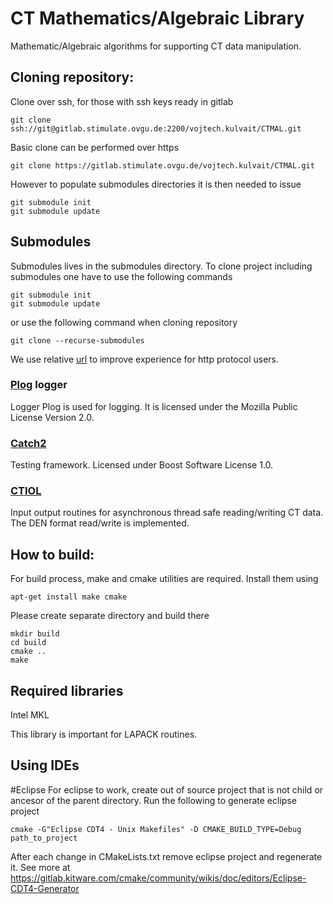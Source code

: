# CT Mathematics/Algebraic Library

Mathematic/Algebraic algorithms for supporting CT data manipulation.

## Cloning repository:

Clone over ssh, for those with ssh keys ready in gitlab
```
git clone ssh://git@gitlab.stimulate.ovgu.de:2200/vojtech.kulvait/CTMAL.git
```
Basic clone can be performed over https
```
git clone https://gitlab.stimulate.ovgu.de/vojtech.kulvait/CTMAL.git
```
However to populate submodules directories it is then needed to issue
```
git submodule init
git submodule update
```

## Submodules

Submodules lives in the submodules directory. To clone project including submodules one have to use the following commands

```
git submodule init
git submodule update
```
or use the following command when cloning repository

```
git clone --recurse-submodules
```
We use relative [url](https://www.gniibe.org/memo/software/git/using-submodule.html) to improve experience for http protocol users.

### [Plog](https://github.com/SergiusTheBest/plog) logger

Logger Plog is used for logging. It is licensed under the Mozilla Public License Version 2.0.

### [Catch2](https://github.com/catchorg/Catch2)

Testing framework. Licensed under Boost Software License 1.0.

### [CTIOL](https://gitlab.stimulate.ovgu.de/vojtech.kulvait/CTIOL)

Input output routines for asynchronous thread safe reading/writing CT data. The DEN format read/write is implemented.



## How to build:
For build process, make and cmake utilities are required. Install them using
```
apt-get install make cmake
```


Please create separate directory and build there
```
mkdir build
cd build
cmake ..
make
```

## Required libraries
Intel MKL

This library is important for LAPACK routines.

## Using IDEs

#Eclipse
For eclipse to work, create out of source project that is not child or ancesor of the parent directory.
Run the following to generate eclipse project
```
cmake -G"Eclipse CDT4 - Unix Makefiles" -D CMAKE_BUILD_TYPE=Debug path_to_project
```
After each change in CMakeLists.txt remove eclipse project and regenerate it.
See more at https://gitlab.kitware.com/cmake/community/wikis/doc/editors/Eclipse-CDT4-Generator

